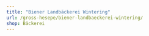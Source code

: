 ```yaml
---
title: "Biener Landbäckerei Wintering"
url: /gross-hesepe/biener-landbaeckerei-wintering/
shop: Bäckerei
---
```

